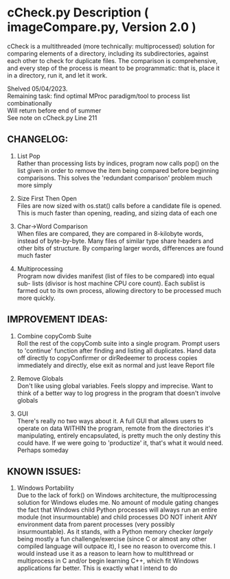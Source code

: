 # cCheck.py Description  ( imageCompare.py, Version 2.0  )
cCheck is a multithreaded (more technically: multiprocessed) solution for 
comparing elements of a directory, including its subdirectories, against each 
other to check for duplicate files. The comparison is comprehensive, and every 
step of the process is meant to be programmatic: that is, place it in a directory,
run it, and let it work.  

Shelved 05/04/2023.  
Remaining task: find optimal MProc paradigm/tool to process list combinationally  
Will return before end of summer  
See note on cCheck.py Line 211  
  
  
## CHANGELOG:  
1) List Pop  
    Rather than processing lists by indices, program now calls pop() on the
    list given in order to remove the item being compared before beginning
    comparisons. This solves the 'redundant comparison' problem much more 
    simply  
  
2) Size First Then Open  
    Files are now sized with os.stat() calls before a candidate file is opened.
    This is much faster than opening, reading, and sizing data of each one  
  
3) Char->Word Comparison  
    When files are compared, they are compared in 8-kilobyte words, instead of
    byte-by-byte. Many files of similar type share headers and other bits of
    structure. By comparing larger words, differences are found much faster  
    
4) Multiprocessing  
    Program now divides manifest (list of files to be compared) into equal sub-
    lists (divisor is host machine CPU core count). Each sublist is farmed out
    to its own process, allowing directory to be processed much more quickly.  
  
    
## IMPROVEMENT IDEAS:  
1) Combine copyComb Suite  
    Roll the rest of the copyComb suite into a single program. Prompt users 
    to 'continue' function after finding and listing all duplicates. Hand data 
    off directly to copyConfirmer or dirRedeemer to process copies immediately 
    and directly, else exit as normal and just leave Report file  
    
2) Remove Globals  
    Don't like using global variables. Feels sloppy and imprecise. Want to think
    of a better way to log progress in the program that doesn't involve globals
    
3) GUI  
    There's really no two ways about it. A full GUI that allows users to operate 
    on data WITHIN the program, remote from the directories it's manipulating,
    entirely encapsulated, is pretty much the only destiny this could have. If
    we were going to 'productize' it, that's what it would need. Perhaps someday  
  
  
## KNOWN ISSUES:  
1) Windows Portability  
    Due to the lack of fork() on Windows architecture, the multiprocessing 
    solution for Windows eludes me. No amount of module gating changes the fact
    that Windows child Python processes will always run an entire module (not
    insurmountable) and child processes DO NOT inherit ANY environment data from
    parent processes (very possibly insurmountable). As it stands, with a Python
    memory checker *largely* being mostly a fun challenge/exercise (since C or
    almost any other compiled language will outpace it), I see no reason to 
    overcome this. I would instead use it as a reason to learn how to multithread
    or multiprocess in C and/or begin learning C++, which fit Windows applications 
    far better. This is exactly what I intend to do
